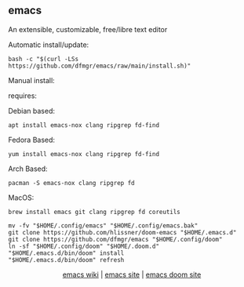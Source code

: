 ## emacs  
  
An extensible, customizable, free/libre text editor  
  
Automatic install/update:

```shell
bash -c "$(curl -LSs https://github.com/dfmgr/emacs/raw/main/install.sh)"
```

Manual install:
  
requires:

Debian based:

```shell
apt install emacs-nox clang ripgrep fd-find
```  

Fedora Based:

```shell
yum install emacs-nox clang ripgrep fd-find
```  

Arch Based:

```shell
pacman -S emacs-nox clang ripgrep fd
```  

MacOS:  

```shell
brew install emacs git clang ripgrep fd coreutils
```
  
```shell
mv -fv "$HOME/.config/emacs" "$HOME/.config/emacs.bak"
git clone https://github.com/hlissner/doom-emacs "$HOME/.emacs.d"
git clone https://github.com/dfmgr/emacs "$HOME/.config/doom"
ln -sf "$HOME/.config/doom" "$HOME/.doom.d"
"$HOME/.emacs.d/bin/doom" install
"$HOME/.emacs.d/bin/doom" refresh
```
  
<p align=center>
  <a href="https://wiki.archlinux.org/index.php/emacs" target="_blank" rel="noopener noreferrer">emacs wiki</a>  |  
  <a href="https://www.gnu.org/software/emacs" target="_blank" rel="noopener noreferrer">emacs site</a>  |  
  <a href="https://github.com/hlissner/doom-emacs" target="_blank" rel="noopener noreferrer">emacs doom site</a>
</p>  
